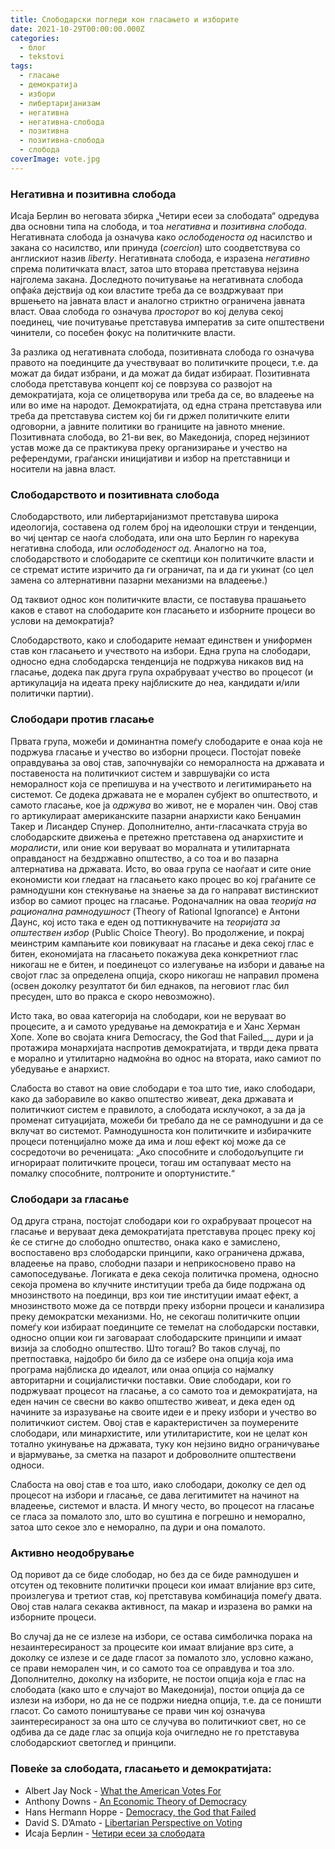 ```yaml
---
title: Слободарски погледи кон гласањето и изборитe
date: 2021-10-29T00:00:00.000Z
categories:
  - блог
  - tekstovi
tags:
  - гласање
  - демократија
  - избори
  - либертаријанизам
  - негативна
  - негативна-слобода
  - позитивна
  - позитивна-слобода
  - слобода
coverImage: vote.jpg
---
```


### Негативна и позитивна слобода

Исаја Берлин во неговата збирка „Четири есеи за слободата“ одредува два основни типа на слобода, и тоа _негативна_ и _позитивна слобода_. Негативната слобода ја означува како _ослободеноста од_ насилство и закана со насилство, или принуда (_coercion_) што соодветствува со англискиот назив _liberty_. Негативната слобода, е изразена _негативно_ спрема политичката власт, затоа што вторава претставува нејзинa најголемa закана. Доследното почитување на негативната слобода опфаќа дејствија од кои властите треба да се воздржуваат при вршењето на јавната власт и аналогно стриктно ограничена јавната власт. Оваа слобода го означува _просторот_ во кој делува секој поединец, чие почитување претставува императив за сите општествени чинители, со посебен фокус на политичките власти.

За разлика од негативната слобода, позитивната слобода го означува правото на поединците да учествуваат во политичките процеси, т.е. да можат да бидат избрани, и да можат да бидат избираат. Позитивната слобода претставува концепт кој се поврзува со развојот на демократијата, која се олицетворува или треба да се, во владеење на или во име на народот. Демократијата, од една страна претставува или треба да претставува систем кој би ги држел политичките елити одговорни, а јавните политики во границите на јавното мнение. Позитивната слобода, во 21-ви век, во Македонија, според нејзиниот устав може да се практикува преку организирање и учество на референдуми, граѓански иницијативи и избор на претставници и носители на јавна власт.

### Слободарството и позитивната слобода

Слободарството, или либертаријанизмот претставува широка идеологија, составена од голем број на идеолошки струи и тенденции, во чиј центар се наоѓа слободата, или она што Берлин го нарекува негативна слобода, или _ослободеност од_. Аналогно на тоа, слободарството и слободарите се скептици кон политичките власти и се стремат истите изричито да ги ограничат, па и да ги укинат (со цел замена со алтернативни пазарни механизми на владеење.) 

Од таквиот однос кон политичките власти, се поставува прашањето каков е ставот на слободарите кон гласањето и изборните процеси во услови на демократија?

Слободарството, како и слободарите немаат единствен и униформен став кон гласањето и учеството на избори. Една група на слободари, односно една слободарска тенденција не подржува никаков вид на гласање, додека пак друга група охрабруваат учество во процесот (и артикулација на идеата преку најблиските до неа, кандидати и/или политички партии). 

### Слободари против гласање

Првата група, можеби и доминантна помеѓу слободарите е онаа која не подржува гласање и учество во изборни процеси. Постојат повеќе оправдувања за овој став, започнувајќи со неморалноста на државата и поставеноста на политичкиот систем и завршувајќи со иста неморалност која се препишува и на учеството и легитимирањето на системот. Се додека државата не е морален субјект во општеството, и самото гласање, кое ја _одржува_ во живот, не е морален чин. Овој став го артикулираат американските пазарни анархисти како Бенџамин Такер и Лисандер Спунер. Дополнително, анти-гласачката струја во слободарските движења е претежно претставена од анархистите и _моралисти_, или оние кои веруваат во моралната и утилитарната оправданост на бездржавно општество, а со тоа и во пазарна алтернатива на државата. Исто, во оваа група се наоѓаат и сите оние економисти кои гледаат на гласањето како процес во кој граѓаните се рамнодушни кон стекнување на знаење за да го направат вистинскиот избор во самиот процес на гласање. Родоначaлник на оваа _теорија на рационална рамнодушност_ (Theory of Rational Ignorance) е Антони Даунс, кој исто така е еден од поттикнувачите на _теоријата за општествен избор_ (Public Choice Theory). Во продолжение, и покрај меинстрим кампањите кои повикуваат на гласање и дека секој глас е битен, економијата на гласањето покажува дека конкретниот глас никогаш не е битен, и поединецот со излегување на избори и давање на својот глас за определена опција, скоро никогаш не направил промена (освен доколку резултатот би бил еднаков, па неговиот глас бил пресуден, што во пракса е скоро невозможно).

Исто така, во оваа категорија на слободари, кои не веруваат во процесите, а и самото уредување на демократија е и Ханс Херман Хопе. Хопе во својата книга Democracy, the God that Failed_,_ дури и ја протажира монархијата наспротив демократијата, и тврди дека првата е морално и утилитарно надмоќна во однос на втората, иако самиот по убедување е анархист.

Слабоста во ставот на овие слободари е тоа што тие, иако слободари, како да заборавиле во какво општество живеат, дека државата и политичкиот систем е правилото, а слободата исклучокот, а за да ја променат ситуацијата, можеби би требало да не се рамнодушни и да се вклучат во системот. Рамнодушноста кон политичките и избирачките процеси потенцијално може да има и лош ефект кој може да се сосредоточи во реченицата: „Ако способните и слободољупците ги игнорираат политичките процеси, тогаш им остапуваат место на помалку способните, полтроните и опортунистите.“

### Слободари за гласање

Од друга страна, постојат слободари кои го охрабруваат процесот на гласање и веруваат дека демократијата претставува процес преку кој ќе се стигне до слободно општество, онака како e замислено, воспоставено врз слободарски принципи, како ограничена држава, владеење на право, слободни пазари и неприкосновено право на самопоседување. Логиката е дека секоја политичка промена, односно секоја промена во клучните институции треба да биде подржана од мнозинството на поединци, врз кои тие институции имаат ефект, а мнозинството може да се потврди преку изборни процеси и канализира преку демократски механизми. Но, не секогаш политичките опции помеѓу кои избираат поединците се темелат на слободарски поставки, односно опции кои ги заговараат слободарските принципи и имаат визија за слободно општество. Што тогаш? Во таков случај, по претпоставка, најдобро би било да се избере она опција која има програма најблиска до идеалот, или онаа опција со најмалку авторитарни и социјалистички поставки. Овие слободари, кои го подржуваат процесот на гласање, а со самото тоа и демократијата, на еден начин се свесни во какво општество живеат, и дека еден од начините за изразување на своите идеи е и преку избори и учество во политичкиот систем. Овој став е карактеристичен за поумерените слободари, или минархистите, или утилитаристите, кои не целат кон тотално укинување на државата, туку кон нејзино видно ограничување и вјармување, за сметка на пазарот и доброволните општествени односи.

Слабоста на овој став е тоа што, иако слободари, доколку се дел од процесот на избори и гласање, се дава легитимитет на начинот на владеење, системот и власта. И многу често, во процесот на гласање се гласа за помалото зло, што во суштина е погрешно и неморално, затоа што секое зло е неморално, па дури и она помалото.

### Активно неодобрување

Од поривот да се биде слободар, но без да се биде рамнодушен и отсутен од тековните политички процеси кои имаат влијание врз сите, произлегува и третиот став, кој претставува комбинација помеѓу двата. Овој став налага секаква активност, па макар и изразена во рамки на изборните процеси.

Во случај да не се излезе на избори, се остава симболичка порака на незаинтересираност за процесите кои имаат влијание врз сите, а доколку се излезе и се даде гласот за помалото зло, условно кажано, се прави неморален чин, и со самото тоа се оправдува и тоа зло. Дополнително, доколку на изборите, не постои опција која е глас на слободата (како што е случајот во Македонија), постои опција да се излези на избори, но да не се подржи ниедна опција, т.е. да се поништи гласот. Со самото поништување се прави чин кој означува заинтересираност за она што се случува во политичкиот свет, но се одбива да се даде глас за опција која очигледно не го претставува слободарскиот светоглед и принципи.

### Повеќе за слободата, гласањето и демократијата:

- Albert Jay Nock - [What the American Votes For](https://mises.org/library/what-american-votes-0)
- Anthony Downs - [An Economic Theory of Democracy](https://www.amazon.com/Economic-Theory-Democracy-Anthony-Downs/dp/0060417501)
- Hans Hermann Hoppe - [Democracy, the God that Failed](https://portalconservador.com/livros/Hans-Hermann-Hoppe-Democracy-The-God-That-Failed.pdf)
- David S. D’Amato - [Libertarian Perspective on Voting](https://www.libertarianism.org/columns/libertarian-perspectives-voting)
- Исаја Берлин - [Четири есеи за слободата](https://plus.mk.cobiss.net/opac7/bib/40766218)
